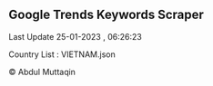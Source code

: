 

## Google Trends Keywords Scraper 
 
Last Update 25-01-2023 , 06:26:23

Country List :
VIETNAM.json



© Abdul Muttaqin 
